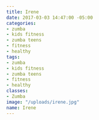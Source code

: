 ```yaml
---
title: Irene
date: 2017-03-03 14:47:00 -05:00
categories:
- zumba
- kids fitness
- zumba teens
- fitness
- healthy
tags:
- zumba
- kids fitness
- zumba teens
- fitness
- healthy
classes:
- Zumba
image: "/uploads/irene.jpg"
name: Irene
---
```


